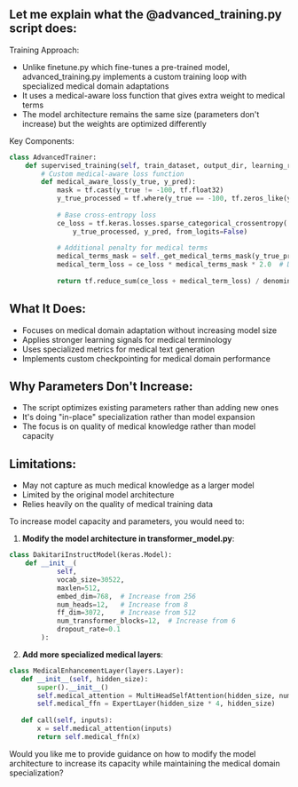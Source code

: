 ## Let me explain what the @advanced_training.py script does:

Training Approach:

- Unlike finetune.py which fine-tunes a pre-trained model, advanced_training.py implements a custom training loop with specialized medical domain adaptations
- It uses a medical-aware loss function that gives extra weight to medical terms
- The model architecture remains the same size (parameters don't increase) but the weights are optimized differently

Key Components:

```python
class AdvancedTrainer:
    def supervised_training(self, train_dataset, output_dir, learning_rate=1e-5):
        # Custom medical-aware loss function
        def medical_aware_loss(y_true, y_pred):
            mask = tf.cast(y_true != -100, tf.float32)
            y_true_processed = tf.where(y_true == -100, tf.zeros_like(y_true), y_true)
            
            # Base cross-entropy loss
            ce_loss = tf.keras.losses.sparse_categorical_crossentropy(
                y_true_processed, y_pred, from_logits=False)
            
            # Additional penalty for medical terms
            medical_terms_mask = self._get_medical_terms_mask(y_true_processed) * mask
            medical_term_loss = ce_loss * medical_terms_mask * 2.0  # Double weight for medical terms
            
            return tf.reduce_sum(ce_loss + medical_term_loss) / denominator

```

## What It Does:

- Focuses on medical domain adaptation without increasing model size
- Applies stronger learning signals for medical terminology
- Uses specialized metrics for medical text generation
- Implements custom checkpointing for medical domain performance

## Why Parameters Don't Increase:

- The script optimizes existing parameters rather than adding new ones
- It's doing "in-place" specialization rather than model expansion
- The focus is on quality of medical knowledge rather than model capacity

## Limitations:

- May not capture as much medical knowledge as a larger model
- Limited by the original model architecture
- Relies heavily on the quality of medical training data

To increase model capacity and parameters, you would need to:

1. **Modify the model architecture in transformer_model.py**:

```python
class DakitariInstructModel(keras.Model):
    def __init__(
            self,
            vocab_size=30522,
            maxlen=512,
            embed_dim=768,  # Increase from 256
            num_heads=12,   # Increase from 8
            ff_dim=3072,    # Increase from 512
            num_transformer_blocks=12,  # Increase from 6
            dropout_rate=0.1
        ):
```

2. **Add more specialized medical layers**:
 ```python
 class MedicalEnhancementLayer(layers.Layer):
    def __init__(self, hidden_size):
        super().__init__()
        self.medical_attention = MultiHeadSelfAttention(hidden_size, num_heads=8)
        self.medical_ffn = ExpertLayer(hidden_size * 4, hidden_size)
        
    def call(self, inputs):
        x = self.medical_attention(inputs)
        return self.medical_ffn(x)
```
           
Would you like me to provide guidance on how to modify the model architecture to increase its capacity while maintaining the medical domain specialization?